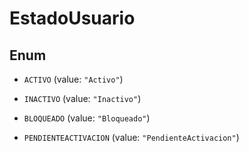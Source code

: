 

# EstadoUsuario

## Enum


* `ACTIVO` (value: `"Activo"`)

* `INACTIVO` (value: `"Inactivo"`)

* `BLOQUEADO` (value: `"Bloqueado"`)

* `PENDIENTEACTIVACION` (value: `"PendienteActivacion"`)



